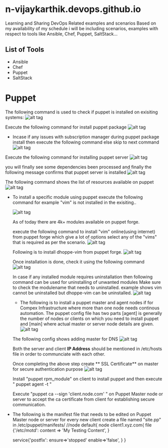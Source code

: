 # n-vijaykarthik.devops.github.io
Learning and Sharing DevOps Related examples and scenarios
Based on my availability of my schedule i will be including scenarios, examples with respect to tools like Ansible, Chef, Puppet, SaltStack...

## List of Tools
- Ansible
- Chef
- Puppet
- SaltStack

# Puppet


The following command is used to check if puppet is installed on exisiting systems:
![alt tag](https://cloud.githubusercontent.com/assets/17361962/26610493/d27de76a-4575-11e7-8fde-701bf3db82fb.PNG)

Execute the following command for install puppet package
![alt tag](https://cloud.githubusercontent.com/assets/17361962/26611122/0043f46a-457a-11e7-88e7-5d30bca3753b.PNG)

- Incase if any issues with subscription manager during puppet package install then execute the following command else skip to next command
  ![alt tag](https://cloud.githubusercontent.com/assets/17361962/26611258/0f17f2e2-457b-11e7-89bf-5db7cccd43b8.PNG)

Execute the following command for installing puppet server
![alt tag](https://cloud.githubusercontent.com/assets/17361962/26611176/6ca33a30-457a-11e7-8810-35932860b8ed.PNG)

you will finally see some dependencies been processed and finally the following message confirms that puppet server is installed
![alt tag](https://cloud.githubusercontent.com/assets/17361962/26611200/a7bdbd7a-457a-11e7-8500-dba4de551f82.PNG)

The following command shows the list of resources available on puppet
![alt tag](https://cloud.githubusercontent.com/assets/17361962/26611311/7e286cf2-457b-11e7-94ad-796f5006f7fc.PNG)

- To install a specific module using puppet execute the following command
  for example "vim" is not installed in the exisiting..
  
  ![alt tag](https://cloud.githubusercontent.com/assets/17361962/26611355/d0ed6884-457b-11e7-810a-6b7ad64fe4a1.PNG)
  
   As of today there are 4k+ modules available on puppet forge.
   
   execute the following command to install "vim" online(using internet) from puppet forge which give a lot of options
   select any of the "vims" that is required as per the scenario.
   ![alt tag](https://cloud.githubusercontent.com/assets/17361962/26611383/f5308e60-457b-11e7-8f07-273ee76dc7d1.PNG)
   
   Following is to install dhoppe-vim from puppet forge.
   ![alt tag](https://cloud.githubusercontent.com/assets/17361962/26611457/6cec90c0-457c-11e7-9edd-bc11b1e39277.PNG)
   
   Once installation is done, check it using the following command
   ![alt tag](https://cloud.githubusercontent.com/assets/17361962/26611502/b8c0d164-457c-11e7-9ec4-92b32dd6f8a7.PNG)
   
   In case if any installed module requires uninstallation then following command can be used for uninstalling of unwanted modules
   Make sure to check the modulename that needs to uninstalled. example shows vim cannot be uninstalled but dhoppe-vim can be uninstalled.
   ![alt tag](https://cloud.githubusercontent.com/assets/17361962/26611518/d965c6ae-457c-11e7-9bb9-0c9c1915463f.PNG)
   
  -  The following is to install a puppet master and agent nodes if for Compex Infrastructure where more than one node needs continous automation.
  The puppet config file has two parts [agent] is generally the number of nodes or clients on which you need to install puppet and 
  [main] where actual master or server node details are given.
  ![alt tag](https://cloud.githubusercontent.com/assets/17361962/26611710/f0c7b59a-457d-11e7-8879-bcbca401f364.PNG)
  
  The following config shows adding master for DNS
  ![alt tag](https://cloud.githubusercontent.com/assets/17361962/26611771/6964a5ee-457e-11e7-9c84-94ca8c7f88e4.PNG)
  
  Both the server and client **IP Address** should be mentioned in /etc/hosts file in order to communciate with each other.
   
   Once completing the above step create ** SSL Certificate** on master for secure authentication purpose 
   ![alt tag](https://cloud.githubusercontent.com/assets/17361962/26611856/1304014e-457f-11e7-8c57-f7c917960392.PNG)
   
   Install "puppet rpm_module" on client to install puppet and then execute " puppet agent -t " 
   
   Execute "puppet ca --sign 'client.node.com' " on Puppet Master node or server to accept the ca certificate from client for establishing secure communication.


- The following is the manifest file that needs to be edited on Puppet Master node or server for every new client
  create a file named "site.pp" in /etc/puppet/manifests/
  //node default{
  node client1.xyz.com{
  file {'/etc/motd':
  content => 'My Testing Content',
  }

  service{'postfix':
  ensure=>'stopped'
  enable=>'false',
  }
  }
